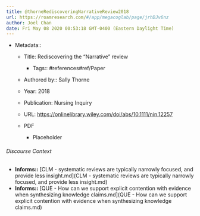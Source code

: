 ```yaml
---
title: @thorneRediscoveringNarrativeReview2018
url: https://roamresearch.com/#/app/megacoglab/page/jrhDJv6nz
author: Joel Chan
date: Fri May 08 2020 00:53:18 GMT-0400 (Eastern Daylight Time)
---
```


- Metadata::

    - Title: Rediscovering the “Narrative” review

        - Tags:: #references#ref/Paper

    - Authored by::  Sally Thorne

    - Year: 2018

    - Publication: Nursing Inquiry

    - URL: https://onlinelibrary.wiley.com/doi/abs/10.1111/nin.12257

    - PDF

        - Placeholder

###### Discourse Context

- **Informs::** [CLM - systematic reviews are typically narrowly focused, and provide less insight.md](CLM - systematic reviews are typically narrowly focused, and provide less insight.md)
- **Informs::** [QUE - How can we support explicit contention with evidence when synthesizing knowledge claims.md](QUE - How can we support explicit contention with evidence when synthesizing knowledge claims.md)

